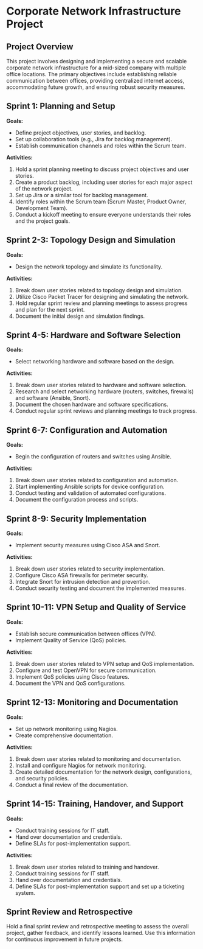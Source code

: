 # Corporate Network Infrastructure Project

## Project Overview

This project involves designing and implementing a secure and scalable corporate network infrastructure for a mid-sized company with multiple office locations. The primary objectives include establishing reliable communication between offices, providing centralized internet access, accommodating future growth, and ensuring robust security measures.

## Sprint 1: Planning and Setup

**Goals:**
- Define project objectives, user stories, and backlog.
- Set up collaboration tools (e.g., Jira for backlog management).
- Establish communication channels and roles within the Scrum team.

**Activities:**
1. Hold a sprint planning meeting to discuss project objectives and user stories.
2. Create a product backlog, including user stories for each major aspect of the network project.
3. Set up Jira or a similar tool for backlog management.
4. Identify roles within the Scrum team (Scrum Master, Product Owner, Development Team).
5. Conduct a kickoff meeting to ensure everyone understands their roles and the project goals.

## Sprint 2-3: Topology Design and Simulation

**Goals:**
- Design the network topology and simulate its functionality.

**Activities:**
1. Break down user stories related to topology design and simulation.
2. Utilize Cisco Packet Tracer for designing and simulating the network.
3. Hold regular sprint review and planning meetings to assess progress and plan for the next sprint.
4. Document the initial design and simulation findings.

## Sprint 4-5: Hardware and Software Selection

**Goals:**
- Select networking hardware and software based on the design.

**Activities:**
1. Break down user stories related to hardware and software selection.
2. Research and select networking hardware (routers, switches, firewalls) and software (Ansible, Snort).
3. Document the chosen hardware and software specifications.
4. Conduct regular sprint reviews and planning meetings to track progress.

## Sprint 6-7: Configuration and Automation

**Goals:**
- Begin the configuration of routers and switches using Ansible.

**Activities:**
1. Break down user stories related to configuration and automation.
2. Start implementing Ansible scripts for device configuration.
3. Conduct testing and validation of automated configurations.
4. Document the configuration process and scripts.

## Sprint 8-9: Security Implementation

**Goals:**
- Implement security measures using Cisco ASA and Snort.

**Activities:**
1. Break down user stories related to security implementation.
2. Configure Cisco ASA firewalls for perimeter security.
3. Integrate Snort for intrusion detection and prevention.
4. Conduct security testing and document the implemented measures.

## Sprint 10-11: VPN Setup and Quality of Service

**Goals:**
- Establish secure communication between offices (VPN).
- Implement Quality of Service (QoS) policies.

**Activities:**
1. Break down user stories related to VPN setup and QoS implementation.
2. Configure and test OpenVPN for secure communication.
3. Implement QoS policies using Cisco features.
4. Document the VPN and QoS configurations.

## Sprint 12-13: Monitoring and Documentation

**Goals:**
- Set up network monitoring using Nagios.
- Create comprehensive documentation.

**Activities:**
1. Break down user stories related to monitoring and documentation.
2. Install and configure Nagios for network monitoring.
3. Create detailed documentation for the network design, configurations, and security policies.
4. Conduct a final review of the documentation.

## Sprint 14-15: Training, Handover, and Support

**Goals:**
- Conduct training sessions for IT staff.
- Hand over documentation and credentials.
- Define SLAs for post-implementation support.

**Activities:**
1. Break down user stories related to training and handover.
2. Conduct training sessions for IT staff.
3. Hand over documentation and credentials.
4. Define SLAs for post-implementation support and set up a ticketing system.

## Sprint Review and Retrospective

Hold a final sprint review and retrospective meeting to assess the overall project, gather feedback, and identify lessons learned. Use this information for continuous improvement in future projects.
